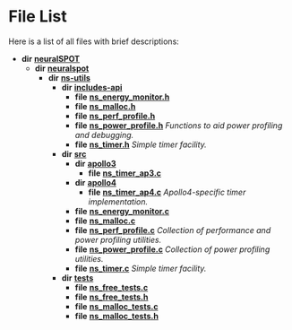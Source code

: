 
# File List

Here is a list of all files with brief descriptions:


* **dir** [**neuralSPOT**](dir_75594cce7c7773aa3cb253214bf56510.md)     
    * **dir** [**neuralspot**](dir_b737d82f35ec218ac5a7ef4105db9c0e.md)     
        * **dir** [**ns-utils**](dir_8caed56d1b8d43fb57ec0577c38aa59e.md)     
            * **dir** [**includes-api**](dir_0f796f8be3b51b94a477512418b4fa0e.md)     
                * **file** [**ns\_energy\_monitor.h**](ns__energy__monitor_8h.md)     
                * **file** [**ns\_malloc.h**](ns__malloc_8h.md)     
                * **file** [**ns\_perf\_profile.h**](ns__perf__profile_8h.md)     
                * **file** [**ns\_power\_profile.h**](ns__power__profile_8h.md) _Functions to aid power profiling and debugging._     
                * **file** [**ns\_timer.h**](ns__timer_8h.md) _Simple timer facility._     
            * **dir** [**src**](dir_5922fa0bec7bd191dd0e3ff5da447491.md)     
                * **dir** [**apollo3**](dir_707bd67c77e0cdcc384b3fcaae8a053a.md)     
                    * **file** [**ns\_timer\_ap3.c**](ns__timer__ap3_8c.md)     
                * **dir** [**apollo4**](dir_f4b6e016fb89d71f6ddac0c53471985d.md)     
                    * **file** [**ns\_timer\_ap4.c**](ns__timer__ap4_8c.md) _Apollo4-specific timer implementation._     
                * **file** [**ns\_energy\_monitor.c**](ns__energy__monitor_8c.md)     
                * **file** [**ns\_malloc.c**](ns__malloc_8c.md)     
                * **file** [**ns\_perf\_profile.c**](ns__perf__profile_8c.md) _Collection of performance and power profiling utilities._     
                * **file** [**ns\_power\_profile.c**](ns__power__profile_8c.md) _Collection of power profiling utilities._     
                * **file** [**ns\_timer.c**](ns__timer_8c.md) _Simple timer facility._     
            * **dir** [**tests**](dir_62cfc4ab5fe382f357338287112ab49a.md)     
                * **file** [**ns\_free\_tests.c**](ns__free__tests_8c.md)     
                * **file** [**ns\_free\_tests.h**](ns__free__tests_8h.md)     
                * **file** [**ns\_malloc\_tests.c**](ns__malloc__tests_8c.md)     
                * **file** [**ns\_malloc\_tests.h**](ns__malloc__tests_8h.md)     

